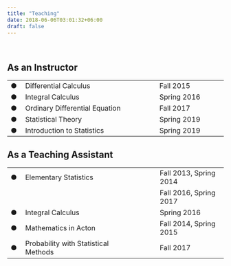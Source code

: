 ```yaml
---
title: "Teaching"
date: 2018-06-06T03:01:32+06:00
draft: false
---
```

<br>


## As an Instructor
<table>
<tr></tr>
<tr></tr>
<tr></tr>
  <tr>
  	<td width="20px">&#9679;</td>
    <td width="350px">Differential Calculus</td>
    <td width="50px"></td>
    <td align="left" width="200px">Fall 2015</td>
  </tr>
  <tr>
  	<td width="20px">&#9679;</td>
    <td width="300px">Integral Calculus</td>
    <td width="50px"></td>
    <td align="left">Spring 2016</td>
  </tr>
    <tr>
  	<td width="20px">&#9679;</td>
    <td width="300px">Ordinary Differential  Equation</td>
    <td width="50px"></td>
    <td align="left">Fall 2017</td>
  </tr>
    <tr>
  	<td width="20px">&#9679;</td>
    <td width="300px">Statistical Theory</td>
    <td width="50px"></td>
    <td align="left">Spring 2019</td>
  </tr>
    <tr>
  	<td width="20px">&#9679;</td>
    <td width="300px">Introduction to Statistics</td>
    <td width="50px"></td>
    <td align="left">Spring 2019</td>
  </tr>
  <tr></tr>
<tr></tr>
<tr></tr>
<tr></tr>
<tr></tr>
<tr></tr>
</table>

## As a Teaching Assistant
<table>
<tr></tr>
<tr></tr>
<tr></tr>
  <tr>
  	<td width="20px">&#9679;</td>
    <td width="300px">Elementary Statistics</td>
    <td width="50px"></td>
    <td align="left", width="200px">Fall 2013, Spring 2014</td>
  </tr>
    <tr>
  	<td width="20px"></td>
    <td width="300px"></td>
    <td width="50px"></td>
    <td align="left", width="200px">Fall 2016, Spring 2017</td>
  </tr>
  <tr>
  	<td width="20px">&#9679;</td>
    <td width="300px">Integral Calculus</td>
    <td width="50px"></td>
    <td align="left">Spring 2016</td>
  </tr>
    <tr>
  	<td width="20px">&#9679;</td>
    <td width="300px">Mathematics in Acton</td>
    <td width="50px"></td>
    <td align="left">Fall 2014, Spring 2015</td>
  </tr>
    <tr>
  	<td width="20px">&#9679;</td>
    <td width="350px">Probability with Statistical Methods</td>
    <td width="50px"></td>
    <td align="left">Fall 2017</td>
  </tr>
</table>